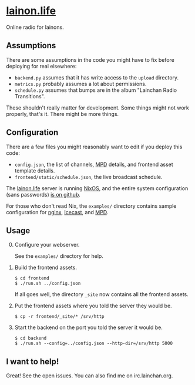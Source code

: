 [lainon.life][]
===============

Online radio for lainons.

Assumptions
-----------

There are some assumptions in the code you might have to fix before
deploying for real elsewhere:

- `backend.py` assumes that it has write access to the `upload` directory.
- `metrics.py` probably assumes a lot about permissions.
- `schedule.py` assumes that bumps are in the album "Lainchan Radio Transitions".

These shouldn't really matter for development.  Some things might not
work properly, that's it.  There might be more things.

Configuration
-------------

There are a few files you might reasonably want to edit if you deploy
this code:

- `config.json`, the list of channels, [MPD][] details, and frontend
  asset template details.
- `frontend/static/schedule.json`, the live broadcast schedule.

The [lainon.life][] server is running [NixOS][], and the entire system
configuration (sans passwords) [is on github][nixfiles].

For those who don't read Nix, the `examples/` directory contains
sample configuration for [nginx][], [Icecast][], and [MPD][].

Usage
-----

0. Configure your webserver.

    See the `examples/` directory for help.

1. Build the frontend assets.

    ```
    $ cd frontend
    $ ./run.sh ../config.json
    ```

    If all goes well, the directory `_site` now contains all the
    frontend assets.

2. Put the frontend assets where you told the server they would be.

    ```
    $ cp -r frontend/_site/* /srv/http
    ```

3. Start the backend on the port you told the server it would be.

    ```
    $ cd backend
    $ ./run.sh --config=../config.json --http-dir=/srv/http 5000
    ```


I want to help!
---------------

Great!  See the open issues.  You can also find me on irc.lainchan.org.


[Icecast]:     http://icecast.org/
[MPD]:         https://www.musicpd.org/
[lainon.life]: https://lainon.life/
[NixOS]:       https://nixos.org/
[nixfiles]:    https://github.com/barrucadu/nixfiles
[nginx]:       https://www.nginx.com/
